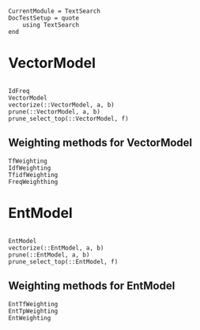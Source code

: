 ```@meta

CurrentModule = TextSearch
DocTestSetup = quote
    using TextSearch
end
```
# VectorModel
```@docs

IdFreq
VectorModel
vectorize(::VectorModel, a, b)
prune(::VectorModel, a, b)
prune_select_top(::VectorModel, f)
```

## Weighting methods for VectorModel
```@docs
TfWeighting
IdfWeighting
TfidfWeighting
FreqWeighthing
```

# EntModel
```@docs

EntModel
vectorize(::EntModel, a, b)
prune(::EntModel, a, b)
prune_select_top(::EntModel, f)
```

## Weighting methods for EntModel
```@docs
EntTfWeighting
EntTpWeighting
EntWeighting
```